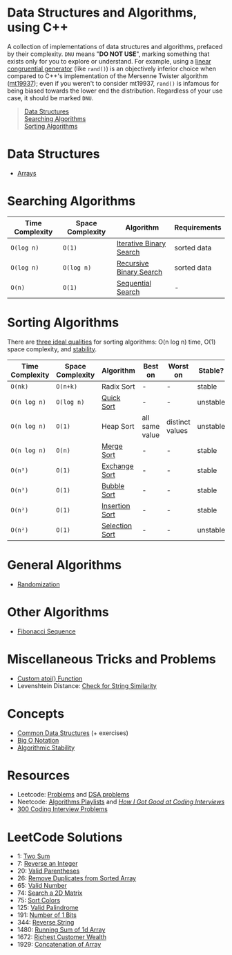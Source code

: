 # Data Structures and Algorithms, using C++
A collection of implementations of data structures and algorithms, prefaced by their complexity. `DNU` means "**DO NOT USE**", marking something that exists only for you to explore or understand. For example, using a [linear congruential generator](https://github.com/EthanC2/Notes-and-Writeups/blob/main/C%2B%2B/Data%20Structures%20and%20Algorithms/Randomization/Linear%20Congruential%20Generator.cpp) (like `rand()`) is an objectively inferior choice when 
compared to C++'s implementation of the Mersenne Twister algorithm ([mt19937](https://en.cppreference.com/w/cpp/numeric/random/mersenne_twister_engine)); even if you weren't 
to consider mt19937, `rand()` is infamous for being biased towards the lower end the distribution. Regardless of your use case, it should be marked `DNU`.

> [Data Structures](https://github.com/EthanC2/Notes-and-Writeups/blob/main/C++/Data%20Structures%20and%20Algorithms/README.md#data-structures) <br />
> [Searching Algorithms](https://github.com/EthanC2/Notes-and-Writeups/blob/main/C++/Data%20Structures%20and%20Algorithms/README.md#searching-algorithms) <br />
> [Sorting Algorithms](https://github.com/EthanC2/Notes-and-Writeups/blob/main/C++/Data%20Structures%20and%20Algorithms/README.md#sorting-algorithms) <br />

# Data Structures
- [Arrays](https://github.com/EthanC2/Notes-and-Writeups/blob/main/C++/Data%20Structures%20and%20Algorithms/Data%20Structures/Arrays.md)

# Searching Algorithms
| Time Complexity | Space Complexity | Algorithm | Requirements |
| --------------- | ---------------- | --------- | ------------ |
| `O(log n)` | `O(1)` | [Iterative Binary Search](https://github.com/EthanC2/Notes-and-Writeups/blob/main/C%2B%2B/Data%20Structures%20and%20Algorithms/Searching%20Algorithms/Binary%20Search%20Iterative.cpp) | sorted data |
| `O(log n)` | `O(log n)` | [Recursive Binary Search](https://github.com/EthanC2/Notes-and-Writeups/blob/main/C%2B%2B/Data%20Structures%20and%20Algorithms/Searching%20Algorithms/Binary%20Search%20Recursive.cpp) | sorted data |
| `O(n)` | `O(1)` | [Sequential Search](https://github.com/EthanC2/Notes-and-Writeups/blob/main/C%2B%2B/Data%20Structures%20and%20Algorithms/Searching%20Algorithms/Sequential%20Search.cpp) | - |

# Sorting Algorithms
There are [three ideal qualities](http://web.mit.edu/1.124/LectureNotes/sorting.html) for sorting algorithms: O(n log n) time, O(1) space complexity, and [stability](https://www.youtube.com/watch?v=KJuxI1BBLyQ).

| Time Complexity | Space Complexity | Algorithm | Best on | Worst on | Stable? |
| --------------- | ---------------- | --------- | ------- | -------- | ------- |
| `O(nk)`| `O(n+k)` | Radix Sort | - | - | stable |
| `O(n log n)` | `O(log n)` | [Quick Sort](https://github.com/EthanC2/Notes-and-Writeups/blob/main/C%2B%2B/Data%20Structures%20and%20Algorithms/Sorting%20Algorithms/Quick%20Sort.cpp) |  - | - | unstable |
| `O(n log n)` | `O(1)` | Heap Sort | all same value | distinct values | unstable |
| `O(n log n)` | `O(n)` | [Merge Sort](https://github.com/EthanC2/Notes-and-Writeups/blob/main/C%2B%2B/Data%20Structures%20and%20Algorithms/Sorting%20Algorithms/Merge%20Sort.cpp) |  - | - | stable |
| `O(n²)` | `O(1)` | [Exchange Sort](https://github.com/EthanC2/Notes-and-Writeups/blob/main/C%2B%2B/Data%20Structures%20and%20Algorithms/Sorting%20Algorithms/Exchange%20Sort.cpp) |  - | - | stable |
| `O(n²)` | `O(1)` | [Bubble Sort](https://github.com/EthanC2/Notes-and-Writeups/blob/main/C%2B%2B/Data%20Structures%20and%20Algorithms/Sorting%20Algorithms/Bubble%20Sort.cpp) | - |  - | stable |
| `O(n²)` | `O(1)` | [Insertion Sort](https://github.com/EthanC2/Notes-and-Writeups/blob/main/C%2B%2B/Data%20Structures%20and%20Algorithms/Sorting%20Algorithms/Insertion%20Sort.cpp) | - | - | stable |
| `O(n²)` | `O(1)` | [Selection Sort](https://github.com/EthanC2/Notes-and-Writeups/blob/main/C%2B%2B/Data%20Structures%20and%20Algorithms/Sorting%20Algorithms/Selection%20Sort.cpp) | - | - | unstable |

# General Algorithms
- [Randomization](https://github.com/EthanC2/Notes-and-Writeups/tree/main/C%2B%2B/Data%20Structures%20and%20Algorithms/Randomization)

# Other Algorithms
- [Fibonacci Sequence](https://github.com/EthanC2/Notes-and-Writeups/tree/main/C++/Data%20Structures%20and%20Algorithms/Other%20Algorithms/Fibonacci%20Sequence)

# Miscellaneous Tricks and Problems
- [Custom atoi() Function](https://github.com/EthanC2/Notes-and-Writeups/blob/main/C%2B%2B/Data%20Structures%20and%20Algorithms/Miscellaneous/Custom%20atoi()%20Function.cpp)
- Levenshtein Distance: [Check for String Similarity](https://www.cuelogic.com/blog/the-levenshtein-algorithm)

# Concepts
- [Common Data Structures](https://leetcode.com/explore/learn/) (+ exercises)
- [Big O Notation](https://www.youtube.com/watch?v=v4cd1O4zkGw&)
- [Algorithmic Stability](https://www.youtube.com/watch?v=KJuxI1BBLyQ)

# Resources
- Leetcode: [Problems](https://leetcode.com/problemset/all/) and [DSA problems](https://leetcode.com/explore/learn/)
- Neetcode: [Algorithms Playlists](https://www.youtube.com/c/NeetCode/playlists) and [_How I Got Good at Coding Interviews_](https://www.youtube.com/watch?v=SVvr3ZjtjI8)
- [300 Coding Interview Problems](https://www.interviewbit.com/coding-interview-questions/)

# LeetCode Solutions
- 1: [Two Sum](https://github.com/EthanC2/Notes-and-Writeups/blob/main/C%2B%2B/Data%20Structures%20and%20Algorithms/Leetcode/1.%20Two%20Sum.cpp)
- 7: [Reverse an Integer](https://github.com/EthanC2/Notes-and-Writeups/blob/main/C%2B%2B/Data%20Structures%20and%20Algorithms/Leetcode/7.%20Reverse%20Integer.cpp)
- 20: [Valid Parentheses](https://github.com/EthanC2/Notes-and-Writeups/blob/main/C%2B%2B/Data%20Structures%20and%20Algorithms/Leetcode/20.%20Valid%20Parentheses.cpp)
- 26: [Remove Duplicates from Sorted Array](https://github.com/EthanC2/Notes-and-Writeups/blob/main/C%2B%2B/Data%20Structures%20and%20Algorithms/Leetcode/26.%20Remove%20Duplicates%20from%20Sorted%20Array.cpp)
- 65: [Valid Number](https://github.com/EthanC2/Notes-and-Writeups/blob/main/C%2B%2B/Data%20Structures%20and%20Algorithms/Leetcode/65.%20Valid%20Number.cpp)
- 74: [Search a 2D Matrix](https://github.com/EthanC2/Notes-and-Writeups/blob/main/C%2B%2B/Data%20Structures%20and%20Algorithms/Leetcode/74.%20Search%20a%202D%20Matrix.cpp)
- 75: [Sort Colors](https://github.com/EthanC2/Notes-and-Writeups/blob/main/C%2B%2B/Data%20Structures%20and%20Algorithms/Leetcode/75.%20Sort%20Colors.cpp)
- 125: [Valid Palindrome](https://github.com/EthanC2/Notes-and-Writeups/blob/main/C%2B%2B/Data%20Structures%20and%20Algorithms/Leetcode/125.%20Valid%20Palindrome.cpp)
- 191: [Number of 1 Bits](https://github.com/EthanC2/Notes-and-Writeups/blob/main/C%2B%2B/Data%20Structures%20and%20Algorithms/Leetcode/191.%20Number%20of%201%20Bits.cpp)
- 344: [Reverse String](https://github.com/EthanC2/Notes-and-Writeups/blob/main/C%2B%2B/Data%20Structures%20and%20Algorithms/Leetcode/344.%20Reverse%20String.cpp)
- 1480: [Running Sum of 1d Array](https://github.com/EthanC2/Notes-and-Writeups/blob/main/C%2B%2B/Data%20Structures%20and%20Algorithms/Leetcode/1480.%20Running%20Sum%20of%201d%20Array.cpp)
- 1672: [Richest Customer Wealth](https://github.com/EthanC2/Notes-and-Writeups/blob/main/C%2B%2B/Data%20Structures%20and%20Algorithms/Leetcode/1672.%20Richest%20Customer%20Wealth.cpp)
- 1929: [Concatenation of Array](https://github.com/EthanC2/Notes-and-Writeups/blob/main/C%2B%2B/Data%20Structures%20and%20Algorithms/Leetcode/1929.%20Concatenation%20of%20Array.cpp)
